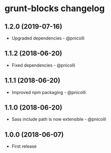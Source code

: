 # grunt-blocks changelog

## 1.2.0 (2019-07-16)

- Upgraded dependencies - @pnicolli

## 1.1.2 (2018-06-20)

- Fixed dependencies - @pnicolli

## 1.1.1 (2018-06-20)

- Improved npm packaging - @pnicolli

## 1.1.0 (2018-06-20)

- Sass include path is now extensible - @pnicolli

## 1.0.0 (2018-06-07)

- First release

